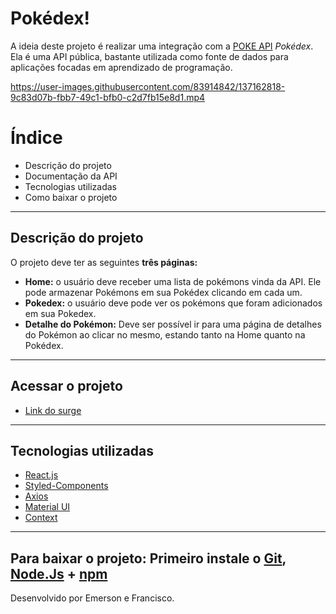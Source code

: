 # Pokédex!

A ideia  deste projeto é realizar uma integração com a [POKE API](https://pokeapi.co/)  _Pokédex_. Ela é uma API pública, bastante utilizada como fonte de dados para aplicações focadas em aprendizado de programação.

https://user-images.githubusercontent.com/83914842/137162818-9c83d07b-fbb7-49c1-bfb0-c2d7fb15e8d1.mp4

# Índice

 - Descrição do projeto
 - Documentação da API
 - Tecnologias utilizadas 
 - Como baixar o projeto
---


## Descrição do projeto
O projeto deve ter as seguintes  **três páginas:**

 -  **Home:**  o usuário deve receber uma lista de pokémons vinda da API. Ele pode armazenar Pokémons em sua Pokédex clicando em cada um.
 -  **Pokedex:**  o usuário deve pode ver os pokémons que foram adicionados em sua Pokedex.
 -  **Detalhe do Pokémon:**  Deve ser possível ir para uma página de detalhes do Pokémon ao clicar no mesmo, estando tanto na Home quanto na Pokédex.
 ---
 
## Acessar o projeto
 - [Link do surge](https://abashed-hook.surge.sh/)
 ---
## Tecnologias utilizadas 
- [React.js](https://pt-br.reactjs.org/docs/getting-started.html)
- [Styled-Components](https://styled-components.com/docs)
- [Axios](https://axios-http.com/ptbr/docs/intro)
- [Material UI](https://mui.com/components/buttons/)
- [Context](https://pt-br.reactjs.org/docs/context.html)
---
**Para baixar o projeto:**
Primeiro instale o [Git](https://git-scm.com/), [Node.Js](https://nodejs.org/pt-br/download/) + [npm](https://www.npmjs.com/get-npm)
---
Desenvolvido por Emerson e Francisco.
